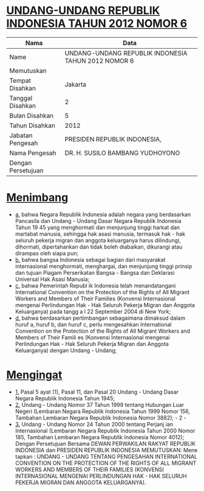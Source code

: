 # [UNDANG-UNDANG REPUBLIK INDONESIA TAHUN 2012 NOMOR 6](http://example.org/legal/document/uu/2012/6)

| Nama | Data |
| ------ | ----- |
|Name|UNDANG-UNDANG REPUBLIK INDONESIA TAHUN 2012 NOMOR 6|
|Memutuskan||
|Tempat Disahkan|Jakarta|
|Tanggal Disahkan|2|
|Bulan Disahkan|5|
|Tahun Disahkan|2012|
|Jabatan Pengesah|PRESIDEN REPUBLIK INDONESIA,|
|Nama Pengesah|DR. H. SUSILO BAMBANG YUDHOYONO|
|Dengan Persetujuan||
# [Menimbang](http://example.org/legal/document/uu/2012/6/menimbang)

* [a.](http://example.org/legal/document/uu/2012/6/menimbang/point/a) bahwa Negara Republik Indonesia adalah negara yang berdasarkan Pancasila dan Undang - Undang Dasar Negara Republik Indonesia Tahun 19 45 yang menghormati dan menjunjung tinggi harkat dan martabat manusia, sehingga hak asasi manusia, termasuk hak - hak seluruh pekerja migran dan anggota keluarganya harus dilindungi, dihormati, dipertahankan dan tidak boleh diabaikan, dikurangi atau dirampas oleh siapa pun;
* [b.](http://example.org/legal/document/uu/2012/6/menimbang/point/b) bahwa bangsa Indonesia sebagai bagian dari masyarakat internasional menghormati, menghargai, dan menjunjung tinggi prinsip dan tujuan Piagam Perserikatan Bangsa - Bangsa dan Deklarasi Universal Hak Asasi Manusia;
* [c.](http://example.org/legal/document/uu/2012/6/menimbang/point/c) bahwa Pemerintah Republ ik Indonesia telah menandatangani International Convention on the Protection of the Rights of All Migrant Workers and Members of Their Families (Konvensi Internasional mengenai Perlindungan Hak - Hak Seluruh Pekerja Migran dan Anggota Keluarganya) pada tangg a l 22 September 2004 di New York;
* [d.](http://example.org/legal/document/uu/2012/6/menimbang/point/d) bahwa berdasarkan pertimbangan sebagaimana dimaksud dalam huruf a, huruf b, dan huruf c, perlu mengesahkan International Convention on the Protection of the Rights of All Migrant Workers and Members of Their Famili es (Konvensi Internasional mengenai Perlindungan Hak - Hak Seluruh Pekerja Migran dan Anggota Keluarganya) dengan Undang - Undang;
# [Mengingat](http://example.org/legal/document/uu/2012/6/mengingat)

* [1.](http://example.org/legal/document/uu/2012/6/mengingat/point/0001) Pasal 5 ayat (1), Pasal 11, dan Pasal 20 Undang - Undang Dasar Negara Republik Indonesia Tahun 1945;
* [2.](http://example.org/legal/document/uu/2012/6/mengingat/point/0002) Undang - Undang Nomor 37 Tahun 1999 tentang Hubungan Luar Negeri (Lembaran Negara Republik Indonesia Tahun 1999 Nomor 156, Tambahan Lembaran Negara Republik Indonesia Nomor 3882); - 2 -
* [3.](http://example.org/legal/document/uu/2012/6/mengingat/point/0003) Undang - Undang Nomor 24 Tahun 2000 tentang Perjanj ian Internasional (Lembaran Negara Republik Indonesia Tahun 2000 Nomor 185, Tambahan Lembaran Negara Republik Indonesia Nomor 4012); Dengan Persetujuan Bersama DEWAN PERWAKILAN RAKYAT REPUBLIK INDONESIA dan PRESIDEN REPUBLIK INDONESIA MEMUTUSKAN: Mene tapkan : UNDANG - UNDANG TENTANG PENGESAHAN INTERNATIONAL CONVENTION ON THE PROTECTION OF THE RIGHTS OF ALL MIGRANT WORKERS AND MEMBERS OF THEIR FAMILIES (KONVENSI INTERNASIONAL MENGENAI PERLINDUNGAN HAK - HAK SELURUH PEKERJA MIGRAN DAN ANGGOTA KELUARGANYA).